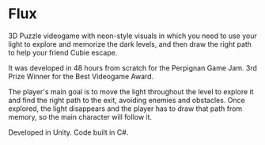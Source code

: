 # Flux
3D Puzzle videogame with neon-style visuals in which you need to use your light to explore and memorize the dark levels, and then draw the right path to help your friend Cubie escape.

It was developed in 48 hours from scratch for the Perpignan Game Jam. 3rd Prize Winner for the Best Videogame Award.

The player's main goal is to move the light throughout the level to explore it and find the right path to the exit, avoiding enemies and obstacles. Once explored, the light disappears and the player has to draw that path from memory, so the main character will follow it.

Developed in Unity. Code built in C#.
